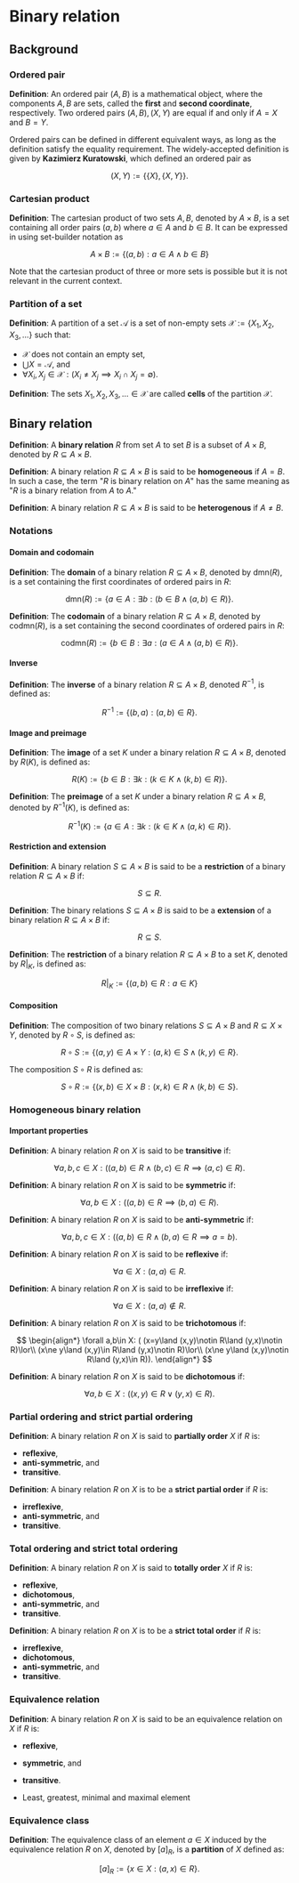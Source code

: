 # Binary relation

## Background

### Ordered pair

**Definition**: An ordered pair $(A, B)$ is a mathematical object, where the components $A,B$ are sets, called the **first** and **second coordinate**, respectively. Two ordered pairs $(A,B), (X,Y)$ are equal if and only if $A=X$ and $B=Y$.

Ordered pairs can be defined in different equivalent ways, as long as the definition satisfy the equality requirement. The widely-accepted definition is given by **Kazimierz Kuratowski**, which defined an ordered pair as

$$(X,Y):=\{\{X\},\{X,Y\}\}.$$

### Cartesian product

**Definition**: The cartesian product of two sets $A,B$, denoted by $A\times B$, is a set containing all order pairs $(a,b)$ where $a\in A$ and $b\in B$. It can be expressed in using set-builder notation as

$$
A\times B := \{(a,b) : a\in A\land b\in B\}
$$

Note that the cartesian product of three or more sets is possible but it is not relevant in the current context.

### Partition of a set

**Definition**: A partition of a set $\mathcal{A}$ is a set of non-empty sets $\mathcal{X}:=\{X_{1},X_{2},X_{3},\ldots\}$ such that:
- $\mathcal{X}$ does not contain an empty set,
- $\bigcup X = \mathcal {A}$, and
- $\forall X_{i},X_{j}\in\mathcal{X} : (X_{i}\ne X_{j}\implies X_{i}\cap X_{j}=\emptyset)$.

**Definition**: The sets $X_{1},X_{2},X_{3},\ldots\in\mathcal{X}$ are called **cells** of the partition $\mathcal{X}$.

## Binary relation

**Definition**: A **binary relation** $R$ from set $A$ to set $B$ is a subset of $A\times B$, denoted by $R\subseteq A\times B$.

**Definition**: A binary relation $R\subseteq A\times B$ is said to be **homogeneous** if $A=B$. In such a case, the term "$R$ is binary relation on $A$" has the same meaning as "$R$ is a binary relation from $A$ to $A$." 

**Definition**: A binary relation $R\subseteq A\times B$ is said to be **heterogenous** if $A\ne B$.

### Notations

#### Domain and codomain

**Definition**: The **domain** of a binary relation $R\subseteq A\times B$, denoted by $\text{dmn}(R)$, is a set containing the first coordinates of ordered pairs in $R$:

$$
\text{dmn}(R) := \{a\in A : \exists b : (b\in B\land (a,b)\in R)\}.
$$

**Definition**: The **codomain** of a binary relation $R\subseteq A\times B$, denoted by $\text{codmn}(R)$, is a set containing the second coordinates of ordered pairs in $R$:

$$
\text{codmn}(R) := \{b\in B : \exists a : (a\in A\land (a,b)\in R)\}.
$$

#### Inverse

**Definition**: The **inverse** of a binary relation $R\subseteq A\times B$, denoted $R^{-1}$, is defined as:

$$
R^{-1}:= \{(b,a) : (a,b)\in R\}.
$$

#### Image and preimage

**Definition**: The **image** of a set $K$ under a binary relation $R\subseteq A\times B$, denoted by $R(K)$, is defined as:

$$
R(K) := \{b\in B : \exists k : (k\in K\land (k,b)\in R)\}.
$$

**Definition**: The **preimage** of a set $K$ under a binary relation $R\subseteq A\times B$, denoted by $R^{-1}(K)$, is defined as:

$$
R^{-1}(K) := \{a\in A : \exists k : (k\in K\land (a,k)\in R)\}.
$$

#### Restriction and extension

**Definition**: A binary relation $S\subseteq A\times B$ is said to be a **restriction** of a binary relation $R\subseteq A\times B$ if:

$$S\subseteq R.$$

**Definition**: The binary relations $S\subseteq A\times B$ is said to be a **extension** of a binary relation $R\subseteq A\times B$ if:

$$R\subseteq S.$$

**Definition**: The **restriction** of a binary relation $R\subseteq A\times B$ to a set $K$, denoted by $R|_{K}$, is defined as:

$$R|_{K} :=\{(a,b)\in R : a\in K\}$$

#### Composition

**Definition**: The composition of two binary relations $S\subseteq A\times B$ and $R\subseteq X\times Y$, denoted by $R\circ S$, is defined as:

$$
R\circ S := \{(a,y) \in A\times Y : (a,k)\in S\land (k,y)\in R\}.
$$

The composition $S\circ R$ is defined as:

$$
S\circ R := \{(x, b)\in X\times B : (x,k)\in R\land (k,b)\in S\}.
$$


### Homogeneous binary relation

#### Important properties

**Definition**: A binary relation $R$ on $X$ is said to be **transitive** if:

$$
\forall a,b,c\in X : ((a,b)\in R\land (b,c)\in R\implies (a,c)\in R).
$$

**Definition**: A binary relation $R$ on $X$ is said to be **symmetric** if:

$$
\forall a,b\in X : ((a,b)\in R \implies (b,a)\in R).
$$

**Definition**: A binary relation $R$ on $X$ is said to be **anti-symmetric** if:

$$
\forall a,b,c\in X : ((a,b)\in R\land(b,a)\in R \implies a=b).
$$

**Definition**: A binary relation $R$ on $X$ is said to be **reflexive** if:

$$\forall a\in X : (a,a)\in R.$$

**Definition**: A binary relation $R$ on $X$ is said to be **irreflexive** if:

$$
\forall a\in X : (a,a)\notin R.
$$

**Definition**: A binary relation $R$ on $X$ is said to be **trichotomous** if:

$$
\begin{align*}
\forall a,b\in X: (
(x=y\land (x,y)\notin R\land (y,x)\notin R)\lor\\
(x\ne y\land (x,y)\in R\land (y,x)\notin R)\lor\\
(x\ne y\land (x,y)\notin R\land (y,x)\in R)).
\end{align*}
$$

**Definition**: A binary relation $R$ on $X$ is said to be **dichotomous** if:

$$\forall a,b\in X : ((x,y)\in R \lor (y,x)\in R).$$

### Partial ordering and strict partial ordering

**Definition**: A binary relation $R$ on $X$ is said to **partially order** $X$ if $R$ is:
- **reflexive**,
- **anti-symmetric**, and
- **transitive**.

**Definition**: A binary relation $R$ on $X$ is to be a **strict partial order** if $R$ is:
- **irreflexive**,
- **anti-symmetric**, and
- **transitive**.

### Total ordering and strict total ordering


**Definition**: A binary relation $R$ on $X$ is said to **totally order** $X$ if $R$ is:
- **reflexive**,
- **dichotomous**,
- **anti-symmetric**, and
- **transitive**.

**Definition**: A binary relation $R$ on $X$ is to be a **strict total order** if $R$ is:
- **irreflexive**,
- **dichotomous**,
- **anti-symmetric**, and
- **transitive**.

### Equivalence relation

**Definition**: A binary relation $R$ on $X$ is said to be an equivalence relation on $X$ if $R$ is:
- **reflexive**,
- **symmetric**, and
- **transitive**.

- Least, greatest, minimal and maximal element

### Equivalence class

**Definition**: The equivalence class of an element $a\in X$ induced by the equivalence relation $R$ on $X$, denoted by $[a]_{R}$, is a **partition** of $X$ defined as:

$$
[a]_{R} := \{x\in X : (a,x)\in R\}.
$$
